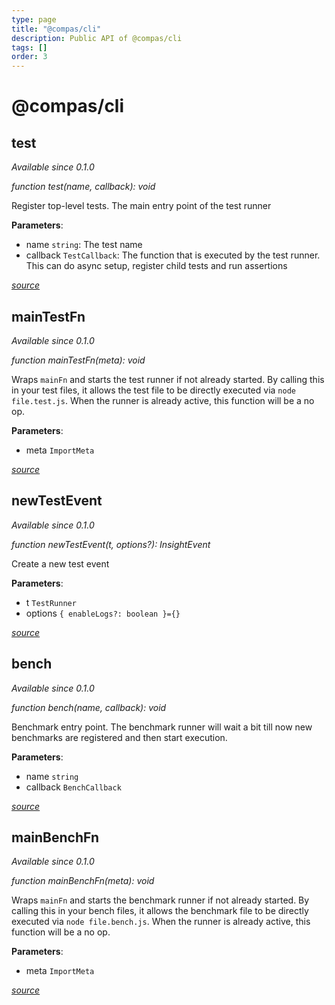 ```yaml
---
type: page
title: "@compas/cli"
description: Public API of @compas/cli
tags: []
order: 3
---
```


# @compas/cli

## test

_Available since 0.1.0_

_function test(name, callback): void_

Register top-level tests. The main entry point of the test runner

**Parameters**:

- name `string`: The test name
- callback `TestCallback`: The function that is executed by the test runner.
  This can do async setup, register child tests and run assertions

_[source](https://github.com/compasjs/compas/blob/main/packages/cli/src/testing/runner.js#L84)_

## mainTestFn

_Available since 0.1.0_

_function mainTestFn(meta): void_

Wraps `mainFn` and starts the test runner if not already started. By calling
this in your test files, it allows the test file to be directly executed via
`node file.test.js`. When the runner is already active, this function will be a
no op.

**Parameters**:

- meta `ImportMeta`

_[source](https://github.com/compasjs/compas/blob/main/packages/cli/src/testing/utils.js#L25)_

## newTestEvent

_Available since 0.1.0_

_function newTestEvent(t, options?): InsightEvent_

Create a new test event

**Parameters**:

- t `TestRunner`
- options `{ enableLogs?: boolean }={}`

_[source](https://github.com/compasjs/compas/blob/main/packages/cli/src/testing/events.js#L10)_

## bench

_Available since 0.1.0_

_function bench(name, callback): void_

Benchmark entry point. The benchmark runner will wait a bit till now new
benchmarks are registered and then start execution.

**Parameters**:

- name `string`
- callback `BenchCallback`

_[source](https://github.com/compasjs/compas/blob/main/packages/cli/src/benchmarking/runner.js#L44)_

## mainBenchFn

_Available since 0.1.0_

_function mainBenchFn(meta): void_

Wraps `mainFn` and starts the benchmark runner if not already started. By
calling this in your bench files, it allows the benchmark file to be directly
executed via `node file.bench.js`. When the runner is already active, this
function will be a no op.

**Parameters**:

- meta `ImportMeta`

_[source](https://github.com/compasjs/compas/blob/main/packages/cli/src/benchmarking/utils.js#L22)_
